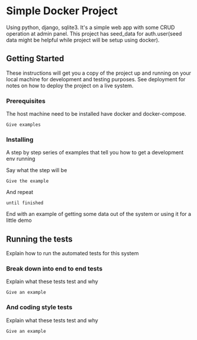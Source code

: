 # Simple Docker Project 

Using python, django, sqlite3. It's a simple web app with some CRUD operation at admin panel. This project has seed_data for auth.user(seed data might be helpful while project will be setup using docker).


## Getting Started

These instructions will get you a copy of the project up and running on your local machine for development and testing purposes. See deployment for notes on how to deploy the project on a live system.

### Prerequisites

The host machine need to be installed have docker and docker-compose.

```
Give examples
```

### Installing

A step by step series of examples that tell you how to get a development env running

Say what the step will be

```
Give the example
```

And repeat

```
until finished
```

End with an example of getting some data out of the system or using it for a little demo

## Running the tests

Explain how to run the automated tests for this system

### Break down into end to end tests

Explain what these tests test and why

```
Give an example
```

### And coding style tests

Explain what these tests test and why

```
Give an example
```
